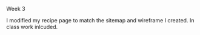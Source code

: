 Week 3

I modified my recipe page to match the sitemap and wireframe I created. In class work inlcuded. 